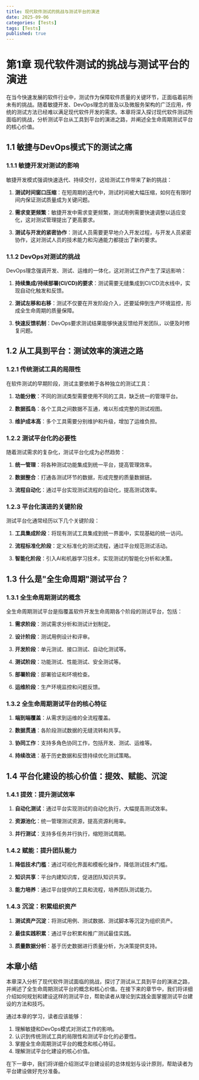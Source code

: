 ```yaml
---
title: 现代软件测试的挑战与测试平台的演进
date: 2025-09-06
categories: [Tests]
tags: [Tests]
published: true
---
```


# 第1章 现代软件测试的挑战与测试平台的演进

在当今快速发展的软件行业中，测试作为保障软件质量的关键环节，正面临着前所未有的挑战。随着敏捷开发、DevOps理念的普及以及微服务架构的广泛应用，传统的测试方法已经难以满足现代软件开发的需求。本章将深入探讨现代软件测试所面临的挑战，分析测试平台从工具到平台的演进之路，并阐述全生命周期测试平台的核心价值。

## 1.1 敏捷与DevOps模式下的测试之痛

### 1.1.1 敏捷开发对测试的影响

敏捷开发模式强调快速迭代、持续交付，这给测试工作带来了新的挑战：

1. **测试时间窗口压缩**：在短周期的迭代中，测试时间被大幅压缩，如何在有限时间内保证测试质量成为关键问题。

2. **需求变更频繁**：敏捷开发中需求变更频繁，测试用例需要快速调整以适应变化，这对测试管理提出了更高要求。

3. **测试与开发的紧密协作**：测试人员需要更早地介入开发过程，与开发人员紧密协作，这对测试人员的技术能力和沟通能力都提出了新的要求。

### 1.1.2 DevOps对测试的挑战

DevOps理念强调开发、测试、运维的一体化，这对测试工作产生了深远影响：

1. **持续集成/持续部署(CI/CD)的要求**：测试需要无缝集成到CI/CD流水线中，实现自动化触发和反馈。

2. **测试左移和右移**：测试不仅要在开发阶段介入，还要延伸到生产环境监控，形成全生命周期的质量保障。

3. **快速反馈机制**：DevOps要求测试结果能够快速反馈给开发团队，以便及时修复问题。

## 1.2 从工具到平台：测试效率的演进之路

### 1.2.1 传统测试工具的局限性

在软件测试的早期阶段，测试主要依赖于各种独立的测试工具：

1. **功能分散**：不同的测试类型需要使用不同的工具，缺乏统一的管理平台。

2. **数据孤岛**：各个工具之间数据不互通，难以形成完整的测试视图。

3. **维护成本高**：多个工具需要分别维护和升级，增加了运维负担。

### 1.2.2 测试平台化的必要性

随着测试需求的复杂化，测试平台化成为必然趋势：

1. **统一管理**：将各种测试功能集成到统一平台，提高管理效率。

2. **数据整合**：打通各测试环节的数据，形成完整的质量数据链。

3. **流程自动化**：通过平台实现测试流程的自动化，提高测试效率。

### 1.2.3 平台化演进的关键阶段

测试平台化通常经历以下几个关键阶段：

1. **工具集成阶段**：将现有测试工具集成到统一界面中，实现基础的统一访问。

2. **流程标准化阶段**：定义标准化的测试流程，通过平台规范测试活动。

3. **智能化阶段**：引入AI和机器学习技术，实现测试的智能化分析和决策。

## 1.3 什么是"全生命周期"测试平台？

### 1.3.1 全生命周期测试的概念

全生命周期测试平台是指覆盖软件开发生命周期各个阶段的测试平台，包括：

1. **需求阶段**：测试需求分析和测试计划制定。

2. **设计阶段**：测试用例设计和评审。

3. **开发阶段**：单元测试、接口测试、自动化测试等。

4. **测试阶段**：功能测试、性能测试、安全测试等。

5. **部署阶段**：部署验证和环境检查。

6. **运维阶段**：生产环境监控和问题反馈。

### 1.3.2 全生命周期测试平台的核心特征

1. **端到端覆盖**：从需求到运维的全流程覆盖。

2. **数据贯通**：各阶段测试数据的无缝流转和共享。

3. **协同工作**：支持多角色协同工作，包括开发、测试、运维等。

4. **持续改进**：基于历史数据和反馈持续优化测试策略。

## 1.4 平台化建设的核心价值：提效、赋能、沉淀

### 1.4.1 提效：提升测试效率

1. **自动化测试**：通过平台实现测试的自动化执行，大幅提高测试效率。

2. **资源池化**：统一管理测试资源，提高资源利用率。

3. **并行测试**：支持多任务并行执行，缩短测试周期。

### 1.4.2 赋能：提升团队能力

1. **降低技术门槛**：通过可视化界面和模板化操作，降低测试技术门槛。

2. **知识共享**：平台内建知识库，促进团队知识共享。

3. **能力培养**：通过平台提供的工具和流程，培养团队测试能力。

### 1.4.3 沉淀：积累组织资产

1. **测试资产沉淀**：将测试用例、测试数据、测试脚本等沉淀为组织资产。

2. **最佳实践积累**：通过平台积累和推广测试最佳实践。

3. **质量数据分析**：基于历史数据进行质量分析，为决策提供支持。

## 本章小结

本章深入分析了现代软件测试面临的挑战，探讨了测试从工具到平台的演进之路，并阐述了全生命周期测试平台的概念和核心价值。在接下来的章节中，我们将详细介绍如何规划和建设这样的测试平台，帮助读者从理论到实践全面掌握测试平台建设的方法和技巧。

通过本章的学习，读者应该能够：

1. 理解敏捷和DevOps模式对测试工作的影响。
2. 认识到传统测试工具的局限性和测试平台化的必要性。
3. 掌握全生命周期测试平台的概念和核心特征。
4. 理解测试平台化建设的核心价值。

在下一章中，我们将详细介绍测试平台建设前的总体规划与设计原则，帮助读者为平台建设做好充分准备。